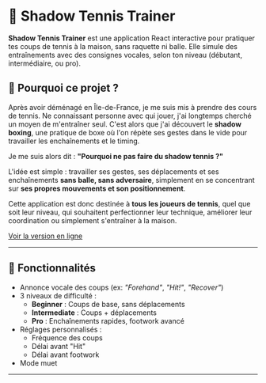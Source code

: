 # 🎾 Shadow Tennis Trainer

**Shadow Tennis Trainer** est une application React interactive pour pratiquer tes coups de tennis à la maison, sans raquette ni balle. Elle simule des entraînements avec des consignes vocales, selon ton niveau (débutant, intermédiaire, ou pro).

## 🎯 Pourquoi ce projet ?

Après avoir déménagé en Île-de-France, je me suis mis à prendre des cours de tennis. Ne connaissant personne avec qui jouer, j'ai longtemps cherché un moyen de m'entraîner seul. C'est alors que j'ai découvert le **shadow boxing**, une pratique de boxe où l'on répète ses gestes dans le vide pour travailler les enchaînements et le timing.

Je me suis alors dit : **"Pourquoi ne pas faire du shadow tennis ?"**

L'idée est simple : travailler ses gestes, ses déplacements et ses enchaînements **sans balle, sans adversaire**, simplement en se concentrant sur **ses propres mouvements et son positionnement**.

Cette application est donc destinée à **tous les joueurs de tennis**, quel que soit leur niveau, qui souhaitent perfectionner leur technique, améliorer leur coordination ou simplement s'entraîner à la maison.

[Voir la version en ligne](https://Kehat365.github.io/Shadow-Tennis-Trainer)

---

## 🧩 Fonctionnalités

- Annonce vocale des coups (ex: *"Forehand"*, *"Hit!"*, *"Recover"*)
- 3 niveaux de difficulté :
  - **Beginner** : Coups de base, sans déplacements
  - **Intermediate** : Coups + déplacements
  - **Pro** : Enchaînements rapides, footwork avancé
- Réglages personnalisés :
  - Fréquence des coups
  - Délai avant "Hit"
  - Délai avant footwork
- Mode muet

---